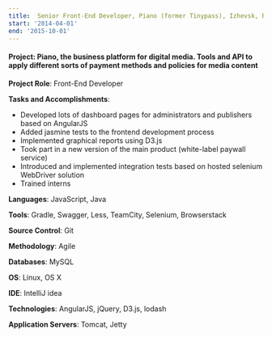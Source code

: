 ```yaml
---
title:  Senior Front-End Developer, Piano (former Tinypass), Izhevsk, Russia
start: '2014-04-01'
end: '2015-10-01'
---
```

#### **Project**: Piano, the business platform for digital media. Tools and API to apply different sorts of payment methods and policies for media content

**Project Role**: Front-End Developer

**Tasks and Accomplishments**:

- Developed lots of dashboard pages for administrators and publishers based on AngularJS
- Added jasmine tests to the frontend development process
- Implemented graphical reports using D3.js
- Took part in a new version of the main product (white-label paywall service)
- Introduced and implemented integration tests based on hosted selenium WebDriver solution
- Trained interns

**Languages**: JavaScript, Java

**Tools**: Gradle, Swagger, Less, TeamCity, Selenium, Browserstack

**Source Control**: Git

**Methodology**: Agile

**Databases**: MySQL

**OS**: Linux, OS X

**IDE**: IntelliJ idea

**Technologies**: AngularJS, jQuery, D3.js, lodash

**Application Servers**: Tomcat, Jetty
